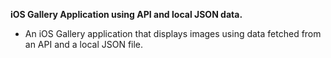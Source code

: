 **iOS Gallery Application using API and local JSON data.**
- An iOS Gallery application that displays images using data fetched from an API and a local JSON file.
